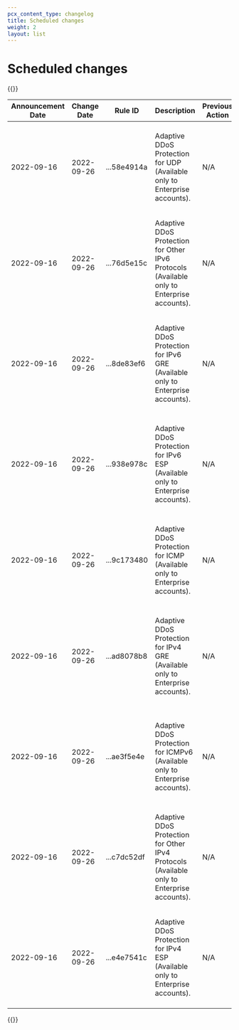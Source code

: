 ```yaml
---
pcx_content_type: changelog
title: Scheduled changes
weight: 2
layout: list
---
```


# Scheduled changes

{{<table-wrap>}}
<table style="width: 100%">
  <thead>
    <tr>
      <th>Announcement Date</th>
      <th>Change Date</th>
      <th>Rule ID</th>
      <th>Description</th>
      <th>Previous Action</th>
      <th>New Action</th>
      <th>Notes</th>
    </tr>
  </thead>
  <tbody>
    <tr>
      <td>2022-09-16</td>
      <td>2022-09-26</td>
      <td>...58e4914a</td>
      <td>Adaptive DDoS Protection for UDP (Available only to Enterprise accounts).</td>
      <td>N/A</td>
      <td>log</td>
      <td>Add new filter to compare the rate of UDP packets against customer traffic history</td>
    </tr>
<tr>
      <td>2022-09-16</td>
      <td>2022-09-26</td>
      <td>...76d5e15c</td>
      <td>Adaptive DDoS Protection for Other IPv6 Protocols (Available only to Enterprise accounts).</td>
      <td>N/A</td>
      <td>log</td>
      <td>
Add new filter to compare the rate of other IPv6 packets against customer traffic history</td>
    </tr>
<tr>
      <td>2022-09-16</td>
      <td>2022-09-26</td>
      <td>...8de83ef6</td>
      <td>Adaptive DDoS Protection for IPv6 GRE (Available only to Enterprise accounts).</td>
      <td>N/A</td>
      <td>log</td>
      <td>
Add new filter to compare the rate of IPv6 GRE packets against customer traffic history</td>
    </tr>
<tr>
      <td>2022-09-16</td>
      <td>2022-09-26</td>
      <td>...938e978c</td>
      <td>Adaptive DDoS Protection for IPv6 ESP (Available only to Enterprise accounts).</td>
      <td>N/A</td>
      <td>log</td>
      <td>
Add new filter to compare the rate of IPv6 ESP packets against customer traffic history</td>
    </tr>
<tr>
      <td>2022-09-16</td>
      <td>2022-09-26</td>
      <td>...9c173480</td>
      <td>Adaptive DDoS Protection for ICMP (Available only to Enterprise accounts).</td>
      <td>N/A</td>
      <td>log</td>
      <td>Add new filter to compare the rate of ICMP packets against customer traffic history</td>
    </tr>
<tr>
      <td>2022-09-16</td>
      <td>2022-09-26</td>
      <td>...ad8078b8</td>
      <td>Adaptive DDoS Protection for IPv4 GRE (Available only to Enterprise accounts).</td>
      <td>N/A</td>
      <td>log</td>
      <td>
Add new filter to compare the rate of IPv4 GRE packets against customer traffic history</td>
    </tr>
<tr>
      <td>2022-09-16</td>
      <td>2022-09-26</td>
      <td>...ae3f5e4e</td>
      <td>Adaptive DDoS Protection for ICMPv6 (Available only to Enterprise accounts).</td>
      <td>N/A</td>
      <td>log</td>
      <td>Add new filter to compare the rate of ICMPv6 packets against customer traffic history</td>
    </tr>
<tr>
      <td>2022-09-16</td>
      <td>2022-09-26</td>
      <td>...c7dc52df</td>
      <td>Adaptive DDoS Protection for Other IPv4 Protocols (Available only to Enterprise accounts).</td>
      <td>N/A</td>
      <td>log</td>
      <td>
Add new filter to compare the rate of other IPv4 packets against customer traffic history</td>
    </tr>
<tr>
      <td>2022-09-16</td>
      <td>2022-09-26</td>
      <td>...e4e7541c</td>
      <td>Adaptive DDoS Protection for IPv4 ESP (Available only to Enterprise accounts).</td>
      <td>N/A</td>
      <td>log</td>
      <td>
Add new filter to compare the rate of IPv4 ESP packets against customer traffic history</td>
    </tr>
  </tbody>
</table>
{{</table-wrap>}}